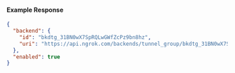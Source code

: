 <!-- Code generated for API Clients. DO NOT EDIT. -->

#### Example Response

```json
{
  "backend": {
    "id": "bkdtg_31BN0wX7SpRQLwGWfZcPz9bn8hz",
    "uri": "https://api.ngrok.com/backends/tunnel_group/bkdtg_31BN0wX7SpRQLwGWfZcPz9bn8hz"
  },
  "enabled": true
}
```
